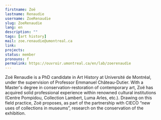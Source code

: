 ```yaml
---
firstname: Zoë
lastname: Renaudie
username: ZoeRenaudie
slug: ZoeRenaudie
lang: en
description: ""
tags: [art history]
mail: zoe.renaudie@umontreal.ca
link:
projects:
status: member
pronouns: f
permalink: https://ouvroir.umontreal.ca/en/lab/zoerenaudie
---
```


Zoë Renaudie is a PhD candidate in Art History at Université de Montréal, under the supervision of Professor Emmanuel Château-Dutier. With a Master's degree in conservation-restoration of contemporary art, Zoë has acquired solid professional experience within renowned cultural institutions (Centre Pompidou, Collection Lambert, Luma Arles, etc.). Drawing on this field practice, Zoë proposes, as part of the partnership with CIECO “new uses of collections in museums”, research on the conservation of the exhibition.